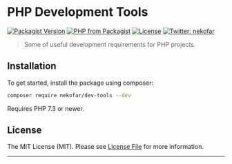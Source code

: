 # PHP Development Tools

[![Packagist Version][icon-packagist]][link-packagist]
[![PHP from Packagist][icon-php-version]][link-packagist]
[![License][icon-license]][link-license]
[![Twitter: nekofar][icon-twitter]][link-twitter]
<!-- [![Tests Status][icon-workflow]][link-workflow] -->
<!-- [![Coverage Status][icon-coverage]][link-coverage] -->

> Some of useful development requirements for PHP projects.

## Installation

To get started, install the package using composer:

```bash
composer require nekofar/dev-tools --dev
```

Requires PHP 7.3 or newer.

## License

The MIT License (MIT). Please see [License File](LICENSE) for more information.

---
[icon-packagist]: https://img.shields.io/packagist/v/nekofar/dev-tools.svg
[icon-php-version]: https://img.shields.io/packagist/php-v/nekofar/dev-tools.svg
[icon-twitter]: https://img.shields.io/twitter/follow/nekofar.svg?style=flat
[icon-coverage]: https://codecov.io/gh/nekofar/dev-tools/graph/badge.svg
[icon-license]: https://img.shields.io/github/license/nekofar/dev-tools.svg
[icon-workflow]: https://img.shields.io/github/workflow/status/nekofar/dev-tools/Tests

[link-packagist]: https://packagist.org/packages/nekofar/dev-tools
[link-twitter]: https://twitter.com/nekofar
[link-coverage]: https://codecov.io/gh/nekofar/dev-tools
[link-license]: https://github.com/nekofar/dev-tools/blob/master/LICENSE.md
[link-workflow]: https://github.com/nekofar/dev-tools/actions/workflows/tests.yml